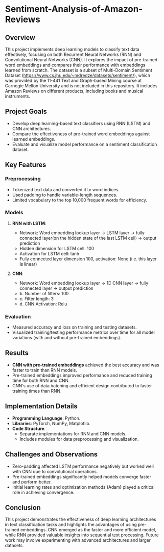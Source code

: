 # Sentiment-Analysis-of-Amazon-Reviews

## Overview
This project implements deep learning models to classify text data effectively, focusing on both Recurrent Neural Networks (RNN) and Convolutional Neural Networks (CNN). It explores the impact of pre-trained word embeddings and compares their performance with embeddings learned from scratch. The dataset is a subset of Multi-Domain Sentiment Dataset (https://www.cs.jhu.edu/~mdredze/datasets/sentiment/), which was provided by the 11-441 Text and Graph-based Mining course at Carnegie Mellon University and is not included in this repository. It includes Amazon Reviews on different products, including books and musical instruments.

## Project Goals
* Develop deep learning-based text classifiers using RNN (LSTM) and CNN architectures.
* Compare the effectiveness of pre-trained word embeddings against learned embeddings.
* Evaluate and visualize model performance on a sentiment classification dataset.

## Key Features
### Preprocessing
* Tokenized text data and converted it to word indices.
* Used padding to handle variable-length sequences.
* Limited vocabulary to the top 10,000 frequent words for efficiency.

### Models
1. **RNN with LSTM**:
   - Network: Word embedding lookup layer -> LSTM layer -> fully connected layer(on the hidden state of the last LSTM cell) -> output prediction
   - Hidden dimension for LSTM cell: 100
   - Activation for LSTM cell: tanh
   - Fully connected layer dimension 100, activation: None (i.e. this layer is linear)

2. **CNN**:
   - Network: Word embedding lookup layer -> 1D CNN layer -> fully connected layer -> output prediction
   - b. Number of filters: 100
   - c. Filter length: 3
   - d. CNN Activation: Relu

### Evaluation
- Measured accuracy and loss on training and testing datasets.
- Visualized training/testing performance metrics over time for all model variations (with and without pre-trained embeddings).

## Results
- **CNN with pre-trained embeddings** achieved the best accuracy and was faster to train than RNN models.
- Pre-trained embeddings improved performance and reduced training time for both RNN and CNN.
- CNN's use of data batching and efficient design contributed to faster training times than RNN.

## Implementation Details
- **Programming Language**: Python.
- **Libraries**: PyTorch, NumPy, Matplotlib.
- **Code Structure**:
  - Separate implementations for RNN and CNN models.
  - Includes modules for data preprocessing and visualization.

## Challenges and Observations
- Zero-padding affected LSTM performance negatively but worked well with CNN due to convolutional operations.
- Pre-trained embeddings significantly helped models converge faster and perform better.
- Initial learning rates and optimization methods (Adam) played a critical role in achieving convergence.

## Conclusion
This project demonstrates the effectiveness of deep learning architectures in text classification tasks and highlights the advantages of using pre-trained embeddings. CNN emerged as the faster and more efficient model, while RNN provided valuable insights into sequential text processing. Future work may involve experimenting with advanced architectures and larger datasets.
